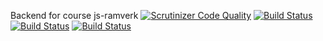Backend for course js-ramverk
[![Scrutinizer Code Quality](https://scrutinizer-ci.com/g/ChristianFanell/me-api/badges/quality-score.png?b=master)](https://scrutinizer-ci.com/g/ChristianFanell/me-api/?branch=master)
[![Build Status](https://scrutinizer-ci.com/g/ChristianFanell/me-api/badges/build.png?b=master)](https://scrutinizer-ci.com/g/ChristianFanell/me-api/build-status/master)
[![Build Status](https://scrutinizer-ci.com/g/ChristianFanell/me-api/badges/build.png?b=master)](https://scrutinizer-ci.com/g/ChristianFanell/me-api/build-status/master)
[![Build Status](https://travis-ci.org/ChristianFanell/me-api.svg?branch=master)](https://travis-ci.org/ChristianFanell/me-api)